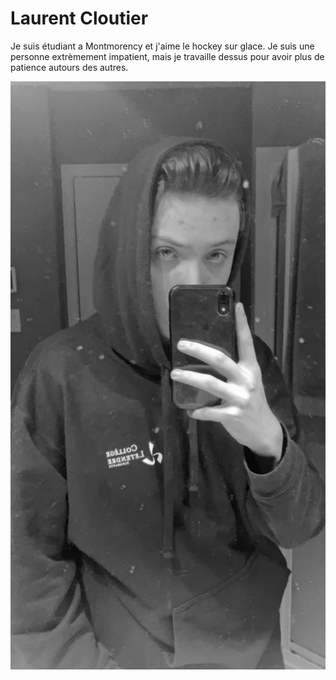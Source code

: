 # Laurent Cloutier

Je suis étudiant a Montmorency et j'aime le hockey sur glace. Je suis une personne extrèmement impatient, mais je travaille dessus pour avoir plus de patience autours des autres.

![photo](medias/IMG_2386.JPG)

